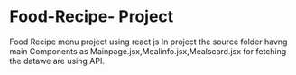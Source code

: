 # Food-Recipe- Project
Food Recipe menu project using react js 
In project the source folder havng main Components as Mainpage.jsx,Mealinfo.jsx,Mealscard.jsx
for fetching the datawe are using API.
